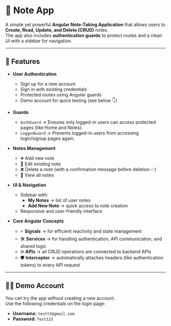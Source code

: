 # 📝 Note App

A simple yet powerful **Angular Note-Taking Application** that allows users to **Create, Read, Update, and Delete (CRUD)** notes.  
The app also includes **authentication guards** to protect routes and a clean UI with a sidebar for navigation.  

---

## 🚀 Features

- **User Authentication**
  - Sign up for a new account
  - Sign in with existing credentials
  - Protected routes using Angular guards
  - Demo account for quick testing (see below 👇)

- **Guards**
  - `AuthGuard` → Ensures only logged-in users can access protected pages (like Home and Notes).
  - `LoggedGuard` → Prevents logged-in users from accessing login/signup pages again.

- **Notes Management**
  - ➕ Add new note
  - 📝 Edit existing note
  - ❌ Delete a note (with a confirmation message before deletion ✅)
  - 📄 View all notes

- **UI & Navigation**
  - Sidebar with:
    - **My Notes** → list of user notes
    - **Add New Note** → quick access to note creation
  - Responsive and user-friendly interface

- **Core Angular Concepts**
  - ⚡ **Signals** → for efficient reactivity and state management
  - 🛠 **Services** → for handling authentication, API communication, and shared logic
  - 🌐 **APIs** → all CRUD operations are connected to backend APIs
  - 🛡 **Interceptor** → automatically attaches headers (like authentication tokens) to every API request

---

## 🧑‍💻 Demo Account

You can try the app without creating a new account.  
Use the following credentials on the login page:

- **Username:** `testtt@gmail.com`  
- **Password:** `Test123`  
